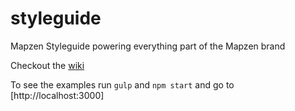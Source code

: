 # styleguide
Mapzen Styleguide powering everything part of the Mapzen brand

Checkout the [wiki](https://github.com/mapzen/styleguide/wiki)

To see the examples run `gulp` and `npm start` and go to [http://localhost:3000]
